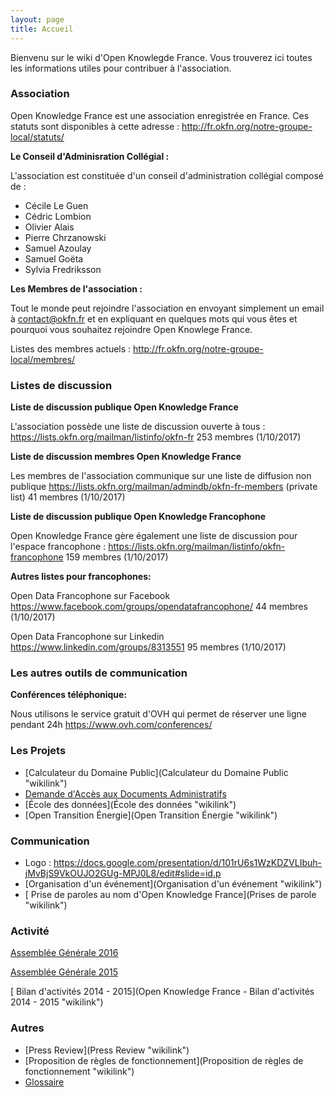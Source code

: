 ```yaml
---
layout: page
title: Accueil
---
```


Bienvenu sur le wiki d'Open Knowlegde France. 
Vous trouverez ici toutes les informations utiles pour contribuer à l'association.

### Association

Open Knowledge France est une association enregistrée en France. Ces statuts sont disponibles à cette adresse :
<http://fr.okfn.org/notre-groupe-local/statuts/>

**Le Conseil d'Adminisration Collégial :**

L'association est constituée d'un conseil d'administration collégial composé de :

-   Cécile Le Guen
-   Cédric Lombion
-   Olivier Alais
-   Pierre Chrzanowski
-   Samuel Azoulay
-   Samuel Goëta
-   Sylvia Fredriksson

**Les Membres de l'association :**

Tout le monde peut rejoindre l'association en envoyant simplement un email à contact@okfn.fr et en expliquant en quelques mots qui vous êtes et pourquoi vous souhaitez rejoindre Open Knowlege France.

Listes des membres actuels :
<http://fr.okfn.org/notre-groupe-local/membres/>

### Listes de discussion

**Liste de discussion publique Open Knowledge France**

L'association possède une liste de discussion ouverte à tous :
<https://lists.okfn.org/mailman/listinfo/okfn-fr> 253 membres
(1/10/2017)

**Liste de discussion membres Open Knowledge France**

Les membres de l'association communique sur une liste de diffusion non publique
<https://lists.okfn.org/mailman/admindb/okfn-fr-members> (private list)
41 membres (1/10/2017)

**Liste de discussion publique Open Knowledge Francophone**

Open Knowledge France gère également une liste de discussion pour l'espace francophone :
<https://lists.okfn.org/mailman/listinfo/okfn-francophone> 159 membres
(1/10/2017)

**Autres listes pour francophones:**

Open Data Francophone sur Facebook
<https://www.facebook.com/groups/opendatafrancophone/> 44 membres
(1/10/2017)

Open Data Francophone sur Linkedin
<https://www.linkedin.com/groups/8313551> 95 membres (1/10/2017)

### Les autres outils de communication

**Conférences téléphonique:**

Nous utilisons le service gratuit d'OVH qui permet de réserver une ligne pendant 24h
<https://www.ovh.com/conferences/>

### Les Projets

-   [Calculateur du Domaine
    Public](Calculateur du Domaine Public "wikilink")
-   [ Demande d'Accès aux Documents Administratifs](Dada "wikilink")
-   [École des données](École des données "wikilink")
-   [Open Transition Énergie](Open Transition Énergie "wikilink")

### Communication

-   Logo :
    <https://docs.google.com/presentation/d/101rU6s1WzKDZVLIbuh-jMvBjS9VkOUJO2GUg-MPJ0L8/edit#slide=id.p>
-   [Organisation d'un
    événement](Organisation d'un événement "wikilink")
-   [ Prise de paroles au nom d'Open Knowledge
    France](Prises de parole "wikilink")

### Activité

[ Assemblée Générale
2016](Open_Knowledge_France_-_Assemblée_Générale_2016 "wikilink")

[ Assemblée Générale
2015](Open_Knowledge_France_-_Assemblée_Générale_2015 "wikilink")

[ Bilan d'activités 2014 -
2015](Open Knowledge France - Bilan d'activités 2014 - 2015 "wikilink")

### Autres

-   [Press Review](Press Review "wikilink")
-   [Proposition de règles de
    fonctionnement](Proposition de règles de fonctionnement "wikilink")
-   [Glossaire](Glossaire "wikilink")
